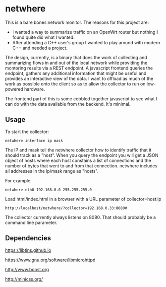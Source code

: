 # netwhere

This is a bare bones network monitor. The reasons for this project are:

* I wanted a way to summarize traffic on an OpenWrt router but nothing I found quite did what I wanted.
* After attending a C++ user's group I wanted to play around with modern C++ and needed a project.

The design, currently, is a binary that does the work of collecting and summarizing flows in and out of the local network while providing the montoring results via a REST endpoint.
A javascript frontend queries the endpoint, gathers any additional information that might be useful and provides an interactive view of the data. I want to offload as much of the work as possible onto the client so as to allow the collector to run on low-powered hardware.

The frontend part of this is some cobbled together javascript to see what I can do with the data available from the backend. It's minimal.

## Usage

To start the collector:

    netwhere interface ip mask

The IP and mask tell the netwhere collector how to identify traffic that it should track as a "host". When you query the endpoint you will get a JSON object of hosts where each host constains a list of connections and the number of bytes that went to and from that connection. netwhere includes all addresses in the ip/mask range as "hosts".

For example:

    netwhere eth0 192.168.0.0 255.255.255.0

Load html/index.html in a browser with a URL parameter of collector=host:ip

    http://localhost/netwhere/?collector=192.168.0.33:8080#

The collector currently always listens on 8080. That should probably be a command line parameter.

## Dependencies

https://libtins.github.io

https://www.gnu.org/software/libmicrohttpd

http://www.boost.org

http://minicss.org/
